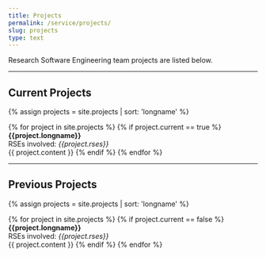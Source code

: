 ```yaml
---
title: Projects
permalink: /service/projects/
slug: projects
type: text
---
```


Research Software Engineering team projects are listed below.

<hr/>

## Current Projects

{% assign projects = site.projects | sort: 'longname' %}
<div class="current-project-list">
    {% for project in site.projects %}
        {% if project.current == true %}
            <b>{{project.longname}}</b>
            <br/>
            RSEs involved: <em>{{project.rses}}</em>
            <br/>
                {{ project.content }}
        {% endif %}
    {% endfor %}
</div>

<hr/>

## Previous Projects

{% assign projects = site.projects | sort: 'longname' %}
<div class="current-project-list">
    {% for project in site.projects %}
        {% if project.current == false %}
            <b>{{project.longname}}</b>
            <br/>
            RSEs involved: <em>{{project.rses}}</em>
            <br/>
                {{ project.content }}
        {% endif %}
    {% endfor %}
</div>

